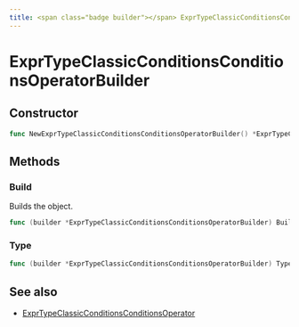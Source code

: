 ```yaml
---
title: <span class="badge builder"></span> ExprTypeClassicConditionsConditionsOperatorBuilder
---
```

# <span class="badge builder"></span> ExprTypeClassicConditionsConditionsOperatorBuilder

## Constructor

```go
func NewExprTypeClassicConditionsConditionsOperatorBuilder() *ExprTypeClassicConditionsConditionsOperatorBuilder
```
## Methods

### <span class="badge object-method"></span> Build

Builds the object.

```go
func (builder *ExprTypeClassicConditionsConditionsOperatorBuilder) Build() (ExprTypeClassicConditionsConditionsOperator, error)
```

### <span class="badge object-method"></span> Type

```go
func (builder *ExprTypeClassicConditionsConditionsOperatorBuilder) Type(typeArg expr.ExprTypeClassicConditionsConditionsOperatorType) *ExprTypeClassicConditionsConditionsOperatorBuilder
```

## See also

 * <span class="badge object-type-struct"></span> [ExprTypeClassicConditionsConditionsOperator](./object-ExprTypeClassicConditionsConditionsOperator.md)

